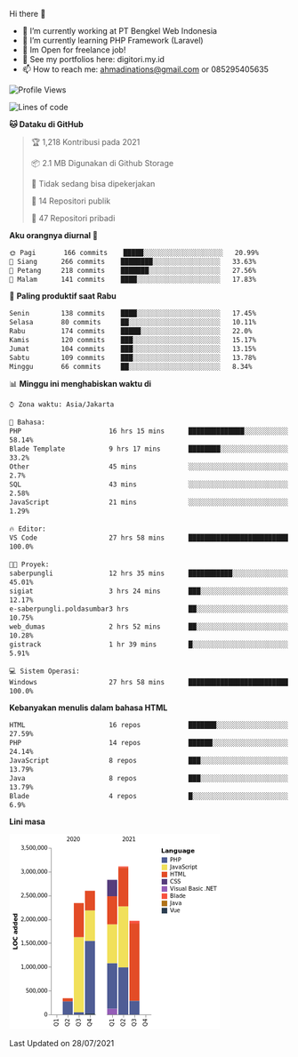 Hi there 👋

- 🔭 I’m currently working at PT Bengkel Web Indonesia
- 🌱 I’m currently learning PHP Framework (Laravel)
- 📂 Im Open for freelance job!
- 🧷 See my portfolios here: digitori.my.id
- 📫 How to reach me: ahmadinations@gmail.com or 085295405635


<!--START_SECTION:waka-->
![Profile Views](http://img.shields.io/badge/Profil%20dilihat-5-blue)

![Lines of code](https://img.shields.io/badge/Sejak%20Hello%20World%20aku%20telah%20menulis-13.2%20million%20baris%20kode-blue)

**🐱 Dataku di GitHub** 

> 🏆 1,218 Kontribusi pada 2021
 > 
> 📦 2.1 MB Digunakan di Github Storage 
 > 
> 🚫 Tidak sedang bisa dipekerjakan
 > 
> 📜 14 Repositori publik 
 > 
> 🔑 47 Repositori pribadi  
 > 
**Aku orangnya diurnal 🐤** 

```text
🌞 Pagi       166 commits    █████░░░░░░░░░░░░░░░░░░░░   20.99% 
🌆 Siang      266 commits    ████████░░░░░░░░░░░░░░░░░   33.63% 
🌃 Petang     218 commits    ███████░░░░░░░░░░░░░░░░░░   27.56% 
🌙 Malam      141 commits    ████░░░░░░░░░░░░░░░░░░░░░   17.83%

```
📅 **Paling produktif saat Rabu** 

```text
Senin        138 commits    ████░░░░░░░░░░░░░░░░░░░░░   17.45% 
Selasa       80 commits     ██░░░░░░░░░░░░░░░░░░░░░░░   10.11% 
Rabu         174 commits    █████░░░░░░░░░░░░░░░░░░░░   22.0% 
Kamis        120 commits    ███░░░░░░░░░░░░░░░░░░░░░░   15.17% 
Jumat        104 commits    ███░░░░░░░░░░░░░░░░░░░░░░   13.15% 
Sabtu        109 commits    ███░░░░░░░░░░░░░░░░░░░░░░   13.78% 
Minggu       66 commits     ██░░░░░░░░░░░░░░░░░░░░░░░   8.34%

```


📊 **Minggu ini menghabiskan waktu di** 

```text
⌚︎ Zona waktu: Asia/Jakarta

💬 Bahasa: 
PHP                      16 hrs 15 mins      ██████████████░░░░░░░░░░░   58.14% 
Blade Template           9 hrs 17 mins       ████████░░░░░░░░░░░░░░░░░   33.2% 
Other                    45 mins             ░░░░░░░░░░░░░░░░░░░░░░░░░   2.7% 
SQL                      43 mins             ░░░░░░░░░░░░░░░░░░░░░░░░░   2.58% 
JavaScript               21 mins             ░░░░░░░░░░░░░░░░░░░░░░░░░   1.29%

🔥 Editor: 
VS Code                  27 hrs 58 mins      █████████████████████████   100.0%

🐱‍💻 Proyek: 
saberpungli              12 hrs 35 mins      ███████████░░░░░░░░░░░░░░   45.01% 
sigiat                   3 hrs 24 mins       ███░░░░░░░░░░░░░░░░░░░░░░   12.17% 
e-saberpungli.poldasumbar3 hrs               ██░░░░░░░░░░░░░░░░░░░░░░░   10.75% 
web_dumas                2 hrs 52 mins       ██░░░░░░░░░░░░░░░░░░░░░░░   10.28% 
gistrack                 1 hr 39 mins        █░░░░░░░░░░░░░░░░░░░░░░░░   5.91%

💻 Sistem Operasi: 
Windows                  27 hrs 58 mins      █████████████████████████   100.0%

```

**Kebanyakan menulis dalam bahasa HTML** 

```text
HTML                     16 repos            ███████░░░░░░░░░░░░░░░░░░   27.59% 
PHP                      14 repos            ██████░░░░░░░░░░░░░░░░░░░   24.14% 
JavaScript               8 repos             ███░░░░░░░░░░░░░░░░░░░░░░   13.79% 
Java                     8 repos             ███░░░░░░░░░░░░░░░░░░░░░░   13.79% 
Blade                    4 repos             █░░░░░░░░░░░░░░░░░░░░░░░░   6.9%

```


**Lini masa**

![Chart not found](https://raw.githubusercontent.com/MuhamadAhmadin/MuhamadAhmadin/master/charts/bar_graph.png) 


 Last Updated on 28/07/2021
<!--END_SECTION:waka-->
